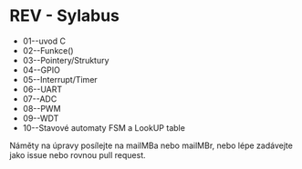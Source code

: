 # REV - Sylabus

* 01--uvod C
* 02--Funkce()
* 03--Pointery/Struktury
* 04--GPIO
* 05--Interrupt/Timer
* 06--UART
* 07--ADC
* 08--PWM
* 09--WDT
* 10--Stavové automaty FSM a LookUP table



Náměty na úpravy posílejte na mailMBa nebo mailMBr, nebo lépe zadávejte jako issue nebo rovnou pull request.

